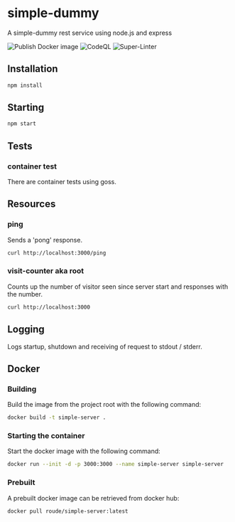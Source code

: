 # simple-dummy

A simple-dummy rest service using node.js and express

![Publish Docker image](https://github.com/a-zen/simple-server/workflows/Publish%20Docker%20image/badge.svg?branch=master)
![CodeQL](https://github.com/a-zen/simple-server/workflows/CodeQL/badge.svg?branch=master)
![Super-Linter](https://github.com/a-zen/simple-server/workflows/Super-Linter/badge.svg)

## Installation

```bash
npm install
```

## Starting

```bash
npm start
```

## Tests

### container test

There are container tests using goss.

## Resources

### ping

Sends a 'pong' response.

```bash
curl http://localhost:3000/ping
```

### visit-counter aka root

Counts up the number of visitor seen since server start
and responses with the number.

```bash
curl http://localhost:3000
```

## Logging

Logs startup, shutdown and receiving of request to stdout / stderr.

## Docker

### Building

Build the image from the project root with the following command:

```bash
docker build -t simple-server .
```

### Starting the container

Start the docker image with the following command:

```bash
docker run --init -d -p 3000:3000 --name simple-server simple-server
```
### Prebuilt

A prebuilt docker image can be retrieved from docker hub:

```bash
docker pull roude/simple-server:latest
```

